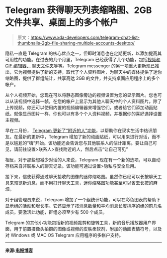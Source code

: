 # Telegram 获得聊天列表缩略图、2GB 文件共享、桌面上的多个帐户

> 原文：<https://www.xda-developers.com/telegram-chat-list-thumbnails-2gb-file-sharing-multiple-accounts-desktop/>

隐私一直是 Telegram 的核心优点之一，但即时消息也在定期更新，以添加提高其可用性的功能。在过去的几个月里，Telegram 已经获得了几个功能，包括[视频和 GIF 编辑器、](https://www.xda-developers.com/telegram-edit-videos-add-animated-stickers-show-trending-gifs-more/) [聊天文件夹](https://www.xda-developers.com/telegram-6-0-chat-folders/)等等。Telegram messenger 的另一项重大更新现已推出，它为视频提供了新的支持，取代了个人资料图片，为聊天中的媒体提供了迷你缩略图，提供了群组统计，共享高达 2GB 的文件，并支持桌面应用程序上的多个帐户。

从个人视频开始，您现在可以将静态图像旁边的视频设置为您的显示图片。您也可以从该视频中选择一帧，在您的帐户上显示为其他人聊天中的个人资料图片。除了上传视频，你还可以使用内置的视频编辑器来增强它们，或者给它们添加动画贴纸。就像显示图片一样，你也可以有多个个人资料视频，并根据你的喜好选择设置主视频。

早在二月份， [Telegram 更新了“附近的人”功能](https://www.xda-developers.com/telegram-5-15-revamps-profiles-fast-media-viewer-people-nearby-2-0/)，以帮助你在现实生活中结识朋友。在最新的更新中，Telegram 增加了新的动画贴纸，可以用来进行对话，而不是以尴尬的“嗨”开始。该功能还会告诉您与其他联系人的估计距离。要让自己可见，请前往设置>联系人>查找附近的人，然后点击“让自己可见”

相反，对于那些想减少对话的人来说，Telegram 现在有一个新的选项，可以自动存档来自非联系人的聊天记录。该功能可通过设置>隐私与安全启用。

接下来，信使获得通过聊天接收的图像的迷你缩略图。虽然你已经可以长按聊天工具来预览新消息，而不用打开聊天工具，迷你缩略图功能甚至可以省去长按的麻烦。

对于组管理员来说，Telegram 增加了一个组统计功能，可以在彩色图表的帮助下显示组的活动和增长率。它还显示了按消息数量和平均消息长度排序的组的前几名成员。要激活此功能，群组必须至少有 500 个成员。

Telegram 的其他小功能包括新的视频裁剪和旋转工具，新的音乐播放器用户界面，用于前置摄像头拍摄的图像或视频的皮肤柔软剂，附加的动画表情符号，以及对 Windows 或 MAC OS Telegram 应用程序的多帐户支持。

* * *

**来源:[电报博客](https://telegram.org/blog/profile-videos-people-nearby-and-more)**